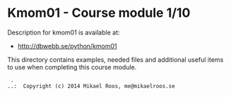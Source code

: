 Kmom01 - Course module 1/10
===================

Description for kmom01 is available at:

* http://dbwebb.se/python/kmom01


This directory contains examples, needed files and additional useful items to use when completing this course module.



```                                                            
 .                                                             
..:  Copyright (c) 2014 Mikael Roos, me@mikaelroos.se   
```                                                            

